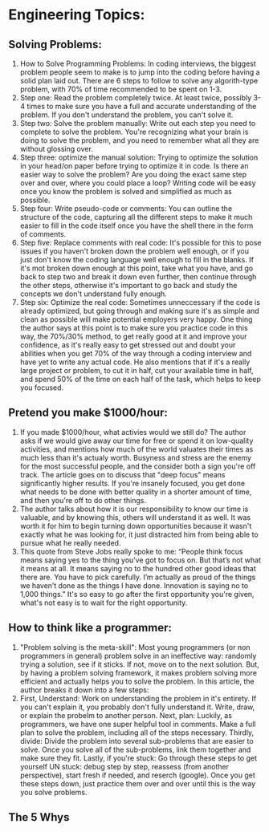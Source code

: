 # Engineering Topics:

## Solving Problems:

  1. How to Solve Programming Problems: In coding interviews, the biggest problem people seem to make is to jump into the coding before having a solid plan laid out. There are 6 steps to follow to solve any algorith-type problem, with 70% of time recommended to be spent on 1-3.
  2. Step one: Read the problem completely twice. At least twice, possibly 3-4 times to make sure you have a full and accurate understanding of the problem. If you don't understand the problem, you can't solve it.
  3. Step two: Solve the problem manually: Write out each step you need to complete to solve the problem. You're recognizing what your brain is doing to solve the problem, and you need to remember what all they are without glossing over.
  4. Step three: optimize the manual solution: Trying to optimize the solution in your head/on paper before trying to optimize it in code. Is there an easier way to solve the problem? Are you doing the exact same step over and over, where you could place a loop? Writing code will be easy once you know the problem is solved and simplified as much as possible.
  5. Step four: Write pseudo-code or comments: You can outline the structure of the code, capturing all the different steps to make it much easier to fill in the code itself once you have the shell there in the form of comments.
  6. Step five: Replace comments with real code: It's possible for this to pose issues if you haven't broken down the problem well enough, or if you just don't know the coding language well enough to fill in the blanks. If it's mot broken down enough at this point, take what you have, and go back to step two and break it down even further, then continue through the other steps, otherwise it's important to go back and study the concepts we don't understand fully enough.
  7. Step six: Optimize the real code: Sometimes unneccessary if the code is already optimized, but going through and making sure it's as simple and clean as possible will make potential employers very happy. One thing the author says at this point is to make sure you practice code in this way, the 70%/30% method, to get really good at it and improve your confidence, as it's really easy to get stressed out and doubt your abilities when you get 70% of the way through a coding interview and have yet to write any actual code. He also mentions that if it's a really large project or problem, to cut it in half, cut your available time in half, and spend 50% of the time on each half of the task, which helps to keep you focused.
  
## Pretend you make $1000/hour:

  1. If you made $1000/hour, what activies would we still do? The author asks if we would give away our time for free or spend it on low-quality activities, and mentions how much of the world valuates their times as much less than it's actualy worth. Busyness and stress are the enemy for the most successful people, and the consider both a sign you're off track. The article goes on to discuss that "deep focus" means significantly higher results. If you're insanely focused, you get done what needs to be done with better quality in a shorter amount of time, and then you're off to do other things. 
  2. The author talks about how it is our responsibility to know our time is valuable, and by knowing this, others will understand it as well. It was worth it for him to begin turning down opportunities because it wasn't exactly what he was looking for, it just distracted him from being able to pursue what he really needed. 
  3. This quote from Steve Jobs really spoke to me: “People think focus means saying yes to the thing you’ve got to focus on. But that’s not what it means at all. It means saying no to the hundred other good ideas that there are. You have to pick carefully. I’m actually as proud of the things we haven’t done as the things I have done. Innovation is saying no to 1,000 things.” It's so easy to go after the first opportunity you're given, what's not easy is to wait for the right opportunity.
  
## How to think like a programmer:
  1. "Problem solving is the meta-skill": Most young programmers (or non programmers in general) problem solve in an ineffective way: randomly trying a solution, see if it sticks. If not, move on to the next solution. But, by having a problem solving framework, it makes problem solving more efficient and actually helps you to solve the problem. In this article, the author breaks it down into a few steps:
  2. First, Understand: Work on understanding the problem in it's entirety. If you can't explain it, you probably don't fully understand it. Write, draw, or explain the probelm to another person. Next, plan: Luckily, as programmers, we have one super helpful tool in comments. Make a full plan to solve the problem, including all of the steps necessary. Thirdly, divide: Divide the problem into several sub-problems that are easier to solve. Once you solve all of the sub-problems, link them together and make sure they fit. Lastly, if you're stuck: Go through these steps to get yourself UN stuck: debug step by step, reassess (from another perspective), start fresh if needed, and reserch (google). Once you get these steps down, just practice them over and over until this is the way you solve problems. 
  
## The 5 Whys




